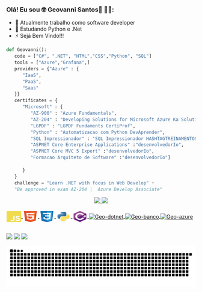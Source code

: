 ###  Olá! Eu sou 🤓 Geovanni Santos👋 👨‍💻: 


- 🔭 Atualmente trabalho como software developer 
- 🌱 Estudando Python e .Net
- ⚡ Sejá Bem Vindo!!!

```python
def Geovanni():
   code = ["C#", ".NET", "HTML","CSS","Python", "SQL"]
   tools = ["Azure","Grafana",]
   providers = {"Azure" : {
      "IaaS",
      "PaaS",
      "Saas"
   }}
   certificates = {
      "Microsoft" : {
         "AZ-900" : "Azure Fundamentals",
         "AZ-204" : "Developing Solutions for Microsoft Azure Ka Solution",
         "LGPDF" : "LGPDF Fundaments CertiProf",
         "Python" : "Automatizacao com Python DevAprender",
         "SQL Impressionador" : "SQL Impressionador HASHTAGTREINAMENTOS",
         "ASPNET Core Enterprise Applications" :"desenvolvedorIo",
         "ASPNET Core MVC 5 Expert" :"desenvolvedorIo",
         "Formacao Arquiteto de Software" :"desenvolvedorIo"]
         
      }
   }
   challenge = "Learn .NET with focus in Web Develop" +
   "Be approved in exam AZ-204 |  Azure Develop Associate"

```


<div align="center">
  <a href="https://github.com/GeovanniSantos1">
  <img height="180em" src="https://github-readme-stats.vercel.app/api?username=GeovanniSantos1&show_icons=true&theme=dracula&include_all_commits=true&count_private=true"/>
  <img height="180em" src="https://github-readme-stats.vercel.app/api/top-langs/?username=GeovanniSantos1&layout=compact&langs_count=7&theme=dracula"/>
</div>

  <div style="display: inline_block"><br>
  <img align="center" alt="Geo-Js" height="30" width="40" src="https://raw.githubusercontent.com/devicons/devicon/master/icons/javascript/javascript-plain.svg">
  <img align="center" alt="Geo-HTML" height="30" width="40" src="https://raw.githubusercontent.com/devicons/devicon/master/icons/html5/html5-original.svg">
  <img align="center" alt="Geo-CSS" height="30" width="40" src="https://raw.githubusercontent.com/devicons/devicon/master/icons/css3/css3-original.svg">
  <img align="center" alt="Geo-Python" height="30" width="40" src="https://raw.githubusercontent.com/devicons/devicon/master/icons/python/python-original.svg">
  <img align="center" alt="Geo-Csharp" height="30" width="40" src="https://raw.githubusercontent.com/devicons/devicon/master/icons/csharp/csharp-original.svg">
  <img align="center" alt="Geo-dotnet" height="30" width="40" src="https://cdn.jsdelivr.net/gh/devicons/devicon/icons/dotnetcore/dotnetcore-plain.svg">
  <img align="center" alt="Geo-banco" height="30" width="40" src="http://code.benco.io/icon-collection/azure-icons/Azure-SQL-VM.svg">
  <img align="center" alt="Geo-azure" height="30" width="40" src="https://swimburger.net/media/ppnn3pcl/azure.png">
    
    


</div>
  
  ##
  
  <div> 
 <a href="https://discord.gg/841309442854879242" target="_blank"><img src="https://img.shields.io/badge/Discord-7289DA?style=for-the-badge&logo=discord&logoColor=white" target="_blank"></a> 
  <a href = "mailto:geovanni.oliveira@ivoryit.com.br"><img src="https://img.shields.io/badge/-Gmail-%23333?style=for-the-badge&logo=gmail&logoColor=white" target="_blank"></a>
  <a href="https://www.linkedin.com/in/geovanni-santos-de-oliveira-986243140/" target="_blank"><img src="https://img.shields.io/badge/-LinkedIn-%230077B5?style=for-the-badge&logo=linkedin&logoColor=white" target="_blank"></a> 
     
     
 
![Snake animation](https://github.com/GeovanniSantos1/GeovanniSantos1/blob/output/github-contribution-grid-snake.svg)
    
    
</div>
